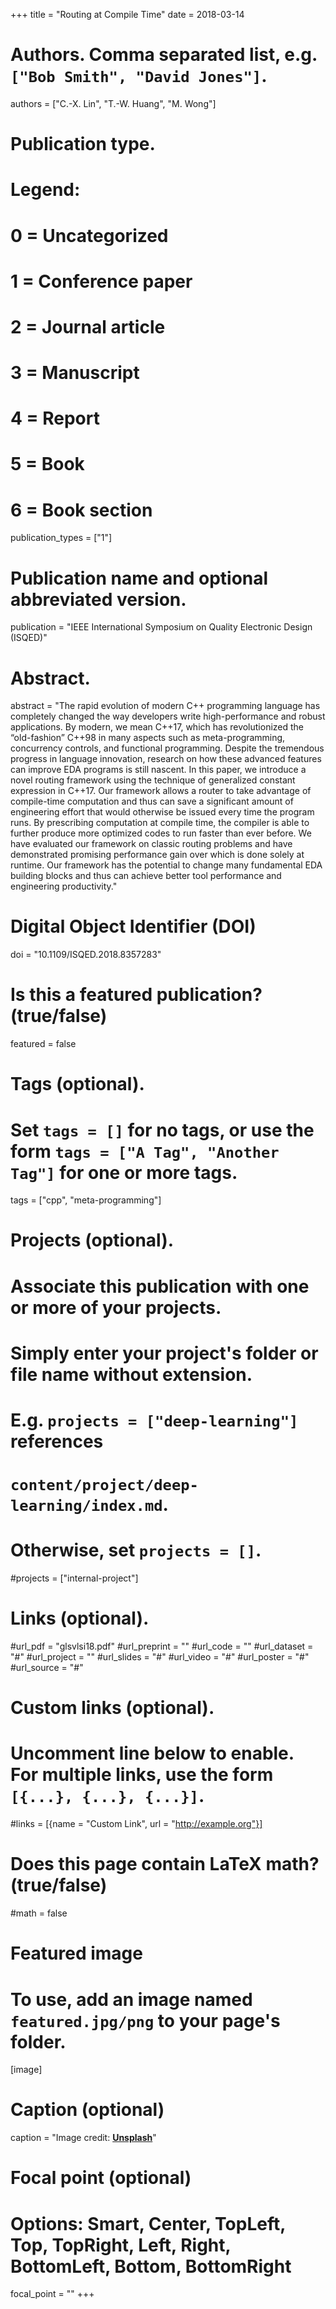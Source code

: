 +++
title = "Routing at Compile Time"
date = 2018-03-14

# Authors. Comma separated list, e.g. `["Bob Smith", "David Jones"]`.
authors = ["C.-X. Lin", "T.-W. Huang", "M. Wong"]

# Publication type.
# Legend:
# 0 = Uncategorized
# 1 = Conference paper
# 2 = Journal article
# 3 = Manuscript
# 4 = Report
# 5 = Book
# 6 = Book section
publication_types = ["1"]

# Publication name and optional abbreviated version.
publication = "IEEE International Symposium on Quality Electronic Design (ISQED)"

# Abstract.
abstract = "The rapid evolution of modern C++ programming language has completely changed the way developers write high-performance and robust applications. By modern, we mean C++17, which has revolutionized the “old-fashion” C++98 in many aspects such as meta-programming, concurrency controls, and functional programming. Despite the tremendous progress in language innovation, research on how these advanced features can improve EDA programs is still nascent. In this paper, we introduce a novel routing framework using the technique of generalized constant expression in C++17. Our framework allows a router to take advantage of compile-time computation and thus can save a significant amount of engineering effort that would otherwise be issued every time the program runs. By prescribing computation at compile time, the compiler is able to further produce more optimized codes to run faster than ever before. We have evaluated our framework on classic routing problems and have demonstrated promising performance gain over which is done solely at runtime. Our framework has the potential to change many fundamental EDA building blocks and thus can achieve better tool performance and engineering productivity."

# Digital Object Identifier (DOI)
doi = "10.1109/ISQED.2018.8357283"

# Is this a featured publication? (true/false)
featured = false

# Tags (optional).
#   Set `tags = []` for no tags, or use the form `tags = ["A Tag", "Another Tag"]` for one or more tags.
tags = ["cpp", "meta-programming"]

# Projects (optional).
#   Associate this publication with one or more of your projects.
#   Simply enter your project's folder or file name without extension.
#   E.g. `projects = ["deep-learning"]` references 
#   `content/project/deep-learning/index.md`.
#   Otherwise, set `projects = []`.
#projects = ["internal-project"]

# Links (optional).
#url_pdf = "glsvlsi18.pdf"
#url_preprint = ""
#url_code = ""
#url_dataset = "#"
#url_project = ""
#url_slides = "#"
#url_video = "#"
#url_poster = "#"
#url_source = "#"

# Custom links (optional).
#   Uncomment line below to enable. For multiple links, use the form `[{...}, {...}, {...}]`.
#links = [{name = "Custom Link", url = "http://example.org"}]

# Does this page contain LaTeX math? (true/false)
#math = false

# Featured image
# To use, add an image named `featured.jpg/png` to your page's folder. 
[image]
  # Caption (optional)
  caption = "Image credit: [**Unsplash**](https://unsplash.com/photos/pLCdAaMFLTE)"

  # Focal point (optional)
  # Options: Smart, Center, TopLeft, Top, TopRight, Left, Right, BottomLeft, Bottom, BottomRight
  focal_point = ""
+++


